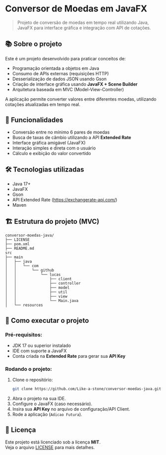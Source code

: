 # Conversor de Moedas em JavaFX

> Projeto de conversão de moedas em tempo real utilizando Java, JavaFX para interface gráfica e integração com API de cotações.

## 📚 Sobre o projeto

Este é um projeto desenvolvido para praticar conceitos de:
- Programação orientada a objetos em Java
- Consumo de APIs externas (requisições HTTP)
- Desserialização de dados JSON usando Gson
- Criação de interface gráfica usando **JavaFX + Scene Builder**
- Arquitetura baseada em MVC (Model-View-Controller)

A aplicação permite converter valores entre diferentes moedas, utilizando cotações atualizadas em tempo real.

## 🎯 Funcionalidades

- Conversão entre no mínimo 6 pares de moedas
- Busca de taxas de câmbio utilizando a API **Extended Rate**
- Interface gráfica amigável (JavaFX)
- Interação simples e direta com o usuário
- Cálculo e exibição do valor convertido

## 🛠️ Tecnologias utilizadas

- Java 17+
- JavaFX
- Gson
- API Extended Rate (https://exchangerate-api.com/)
- Maven

## 🏗️ Estrutura do projeto (MVC)

```
conversor-moedas-java/
├── LICENSE
├── pom.xml
├── README.md
src
├── main
│   ├── java
│   │   └── com
│   │       └── github
│   │           └── lucas
│   │               ├── client
│   │               ├── controller
│   │               ├── model
│   │               ├── util
│   │               ├── view
│   │               └── Main.java
│   └── resources
```

## 🚀 Como executar o projeto

### Pré-requisitos:
- JDK 17 ou superior instalado
- IDE com suporte a JavaFX
- Conta criada na **Extended Rate** para gerar sua **API Key**

### Rodando o projeto:
1. Clone o repositório:
   ```bash
   git clone https://github.com/Like-a-stone/conversor-moedas-java.git
   ```
2. Abra o projeto na sua IDE.
3. Configure o JavaFX (caso necessário).
4. Insira sua **API Key** no arquivo de configuração/API Client.
5. Rode a aplicação (`Adicao Futura`).

## 📄 Licença

Este projeto está licenciado sob a licença **MIT**.  
Veja o arquivo [LICENSE](LICENSE) para mais detalhes.
